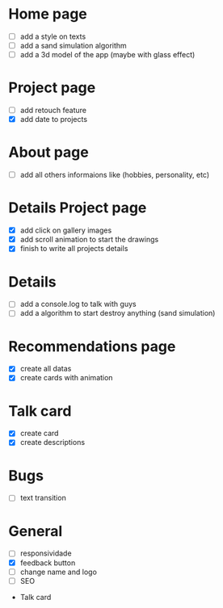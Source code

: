 # Home page

- [ ] add a style on texts
- [ ] add a sand simulation algorithm
- [ ] add a 3d model of the app (maybe with glass effect)

# Project page

- [ ] add retouch feature
- [x] add date to projects

# About page

- [ ] add all others informaions like (hobbies, personality, etc)

# Details Project page

- [x] add click on gallery images
- [x] add scroll animation to start the drawings
- [x] finish to write all projects details

# Details

- [ ] add a console.log to talk with guys
- [ ] add a algorithm to start destroy anything (sand simulation)

# Recommendations page

- [x] create all datas
- [x] create cards with animation

# Talk card

- [x] create card
- [x] create descriptions

# Bugs

- [ ] text transition

# General

- [ ] responsividade
- [x] feedback button
- [ ] change name and logo
- [ ] SEO

- Talk card
